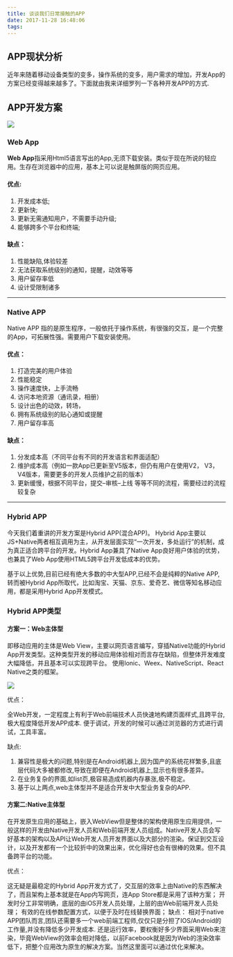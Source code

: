 ```yaml
---
title: 谈谈我们日常接触的APP
date: 2017-11-28 16:48:06
tags:
---
```


## APP现状分析
近年来随着移动设备类型的变多，操作系统的变多，用户需求的增加，开发App的方案已经变得越来越多了。下面就由我来详细罗列一下各种开发APP的方式.


## APP开发方案

![](http://image.uisdc.com/wp-content/uploads/2014/12/texingfenxi.png)

###	Web App

**Web App**指采用Html5语言写出的App,无须下载安装。类似于现在所说的轻应用。生存在浏览器中的应用，基本上可以说是触屏版的网页应用。

#### 优点:
1. 开发成本低;
2. 更新快;
3. 更新无需通知用户，不需要手动升级;
4. 能够跨多个平台和终端;

#### 缺点：
1. 性能缺陷,体验较差
2. 无法获取系统级别的通知，提醒，动效等等
3. 用户留存率低
4. 设计受限制诸多

---

### Native APP
Native APP 指的是原生程序，一般依托于操作系统，有很强的交互，是一个完整的App，可拓展性强。需要用户下载安装使用。

#### 优点：

1. 打造完美的用户体验
2. 性能稳定
3. 操作速度快，上手流畅
4. 访问本地资源（通讯录，相册）
5. 设计出色的动效，转场，
6. 拥有系统级别的贴心通知或提醒
7. 用户留存率高

#### 缺点：
1. 分发成本高（不同平台有不同的开发语言和界面适配）
2. 维护成本高（例如一款App已更新至V5版本，但仍有用户在使用V2， V3， V4版本，需要更多的开发人员维护之前的版本）
3. 更新缓慢，根据不同平台，提交–审核–上线 等等不同的流程，需要经过的流程较复杂

---



### Hybrid APP
今天我们着重讲的开发方案是Hybrid APP(混合APP)。
Hybrid App主要以JS+Native两者相互调用为主，从开发层面实现“一次开发，多处运行”的机制，成为真正适合跨平台的开发。Hybrid App兼具了Native App良好用户体验的优势，也兼具了Web App使用HTML5跨平台开发低成本的优势。

基于以上优势,目前已经有绝大多数的中大型APP,已经不会是纯粹的Native APP,转而被Hybrid App所取代，比如淘宝、天猫、京东、爱奇艺、微信等知名移动应用，都是采用Hybrid App开发模式。




### Hybrid APP类型

####  方案一：Web主体型
即移动应用的主体是Web View，主要以网页语言编写，穿插Native功能的Hybrid App开发类型。这种类型开发的移动应用体验相对而言存在缺陷，但整体开发难度大幅降低，并且基本可以实现跨平台。
使用Ionic、Weex、NativeScript、React Native之类的框架。

![](https://i.imgur.com/KPRqQyB.png)


优点：

全Web开发，一定程度上有利于Web前端技术人员快速地构建页面样式,且跨平台,极大程度降低开发APP成本.
便于调试，开发的时候可以通过浏览器的方式进行调试，工具丰富。


缺点:

1. 兼容性是极大的问题,特别是在Android机器上,因为国产的系统花样繁多,且底层代码大多被都修改,导致在即便在Android机器上,显示也有很多差异。
2. 在业务复杂的界面,如list页,极容易造成机器内存暴涨,极不稳定。
3. 基于以上两点,web主体型并不是适合开发中大型业务复杂的APP.


####  方案二:Native主体型

在开发原生应用的基础上，嵌入WebView但是整体的架构使用原生应用提供，一般这样的开发由Native开发人员和Web前端开发人员组成。Native开发人员会写好基本的架构以及API让Web开发人员开发界面以及大部分的渲染。保证到交互设计，以及开发都有一个比较折中的效果出来，优化得好也会有很棒的效果。但不具备跨平台的功能。

优点：

这无疑是最稳定的Hybrid App开发方式了，交互层的效率上由Native的东西解决了，而且架构上基本就是在App内写网页，连App Store都是采用了该种方案；
开发时分工非常明确，底层的由iOS开发人员处理，上层的由Web前端开发人员处理；
有效的在线参数配置方式，以便于及时在线替换界面；
缺点：
相对于native APP团队而言,团队还需要多一个web前端工程师,仅仅只是分担了IOS/Android的工作量,并没有降低多少开发成本.
还是运行效率，要权衡好多少界面采用Web来渲染，毕竟WebView的效率会相对降低，以前Facebook就是因为Web的渲染效率低下，把整个应用改为原生的解决方案。当然这里面可以通过优化来解决。